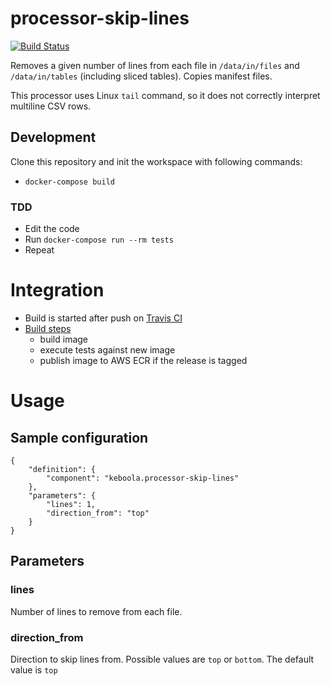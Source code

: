 # processor-skip-lines

[![Build Status](https://travis-ci.org/keboola/processor-skip-lines.svg?branch=master)](https://travis-ci.org/keboola/processor-skip-lines)

Removes a given number of lines from each file in `/data/in/files` and `/data/in/tables` (including sliced tables). Copies manifest files.

This processor uses Linux `tail` command, so it does not correctly interpret multiline CSV rows. 
 
## Development
 
Clone this repository and init the workspace with following commands:

- `docker-compose build`

### TDD 

 - Edit the code
 - Run `docker-compose run --rm tests` 
 - Repeat
 
# Integration
 - Build is started after push on [Travis CI](https://travis-ci.org/keboola/processor-skip-lines)
 - [Build steps](https://github.com/keboola/processor-skip-lines/blob/master/.travis.yml)
   - build image
   - execute tests against new image
   - publish image to AWS ECR if the release is tagged
   
# Usage

## Sample configuration

```
{  
    "definition": {
        "component": "keboola.processor-skip-lines"
    },
    "parameters": {
        "lines": 1,
        "direction_from": "top"
    }
}
```

## Parameters

### lines

Number of lines to remove from each file.

### direction_from

Direction to skip lines from. Possible values are `top` or `bottom`. The default value is `top`